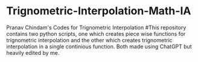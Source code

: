 # Trignometric-Interpolation-Math-IA
Pranav Chindam's Codes for Trignometric Interpolation
#This repository contains two python scripts, one which creates piece wise functions for trignometric interpolation and the other which creates trignometric interpolation in a single continious function. Both made using ChatGPT but heavily edited by me.
